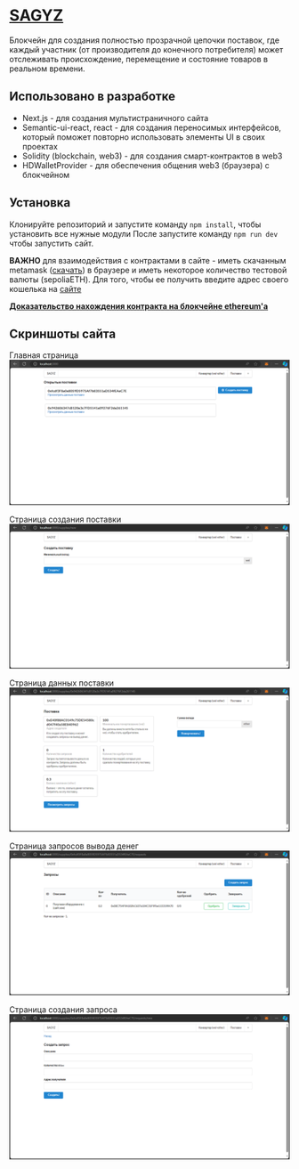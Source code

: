 # [SAGYZ](https://sagyz.vercel.app/)
Блокчейн для создания полностью прозрачной цепочки поставок, где каждый участник (от производителя до конечного потребителя) может отслеживать происхождение, перемещение и состояние товаров в реальном времени.

## Использовано в разработке
* Next.js - для создания мультистраничного сайта
* Semantic-ui-react, react - для создания переносимых интерфейсов, который поможет повторно использовать элементы UI в своих проектах
* Solidity (blockchain, web3) - для создания смарт-контрактов в web3
* HDWalletProvider - для обеспечения общения web3 (браузера) с блокчейном

## Установка
Клонируйте репозиторий и запустите команду `npm install`, чтобы установить все нужные модули
После запустите команду `npm run dev` чтобы запустить сайт.

**ВАЖНО** для взаимодействия с контрактами в сайте - иметь скачанным metamask ([скачать](https://chromewebstore.google.com/detail/nkbihfbeogaeaoehlefnkodbefgpgknn)) в браузере и иметь некоторое количество тестовой валюты (sepoliaETH). Для того, чтобы ее получить введите адрес своего кошелька на [сайте](https://www.infura.io/faucet/sepolia)

[**Доказательство нахождения контракта на блокчейне ethereum'а**](https://sepolia.etherscan.io/address/0xcd65FC3E6CB920c1394686eE997Af71D8CeF4aea)

## Скриншоты сайта
Главная страница
![home page](img/home.png)


Страница создания поставки
![supplycreate](img/supplycreate.png)


Страница данных поставки
![supply](img/supply.png)


Страница запросов вывода денег
![requests](img/requests.png)


Страница создания запроса
![(requestcreate](img/requestcreate.png)